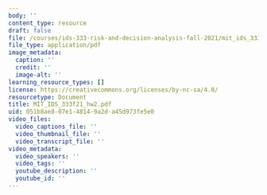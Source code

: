 ```yaml
---
body: ''
content_type: resource
draft: false
file: /courses/ids-333-risk-and-decision-analysis-fall-2021/mit_ids_333f21_hw22.pdf
file_type: application/pdf
image_metadata:
  caption: ''
  credit: ''
  image-alt: ''
learning_resource_types: []
license: https://creativecommons.org/licenses/by-nc-sa/4.0/
resourcetype: Document
title: MIT_IDS_333f21_hw2.pdf
uid: 051b8ae8-07e1-4814-9a2d-a45d973fe5e0
video_files:
  video_captions_file: ''
  video_thumbnail_file: ''
  video_transcript_file: ''
video_metadata:
  video_speakers: ''
  video_tags: ''
  youtube_description: ''
  youtube_id: ''
---
```

